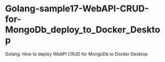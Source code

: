 # Golang-sample17-WebAPI-CRUD-for-MongoDb_deploy_to_Docker_Desktop
 Golang: How to deploy WbAPI CRUD for MongoDb to Docker Desktop
